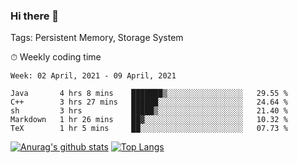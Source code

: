 ### Hi there 👋

Tags: Persistent Memory, Storage System

<!--

[![Anurag's github stats](https://github-readme-stats.vercel.app/api?username=wwyf)](https://github.com/anuraghazra/github-readme-stats)

[![Anurag's github stats](https://github-readme-stats.vercel.app/api?username=wwyf&count_private=true)](https://github.com/anuraghazra/github-readme-stats)


[![Top Langs](https://github-readme-stats.vercel.app/api/top-langs/?username=wwyf&count_private=true&&hide=jupyter%20notebook,html)](https://github.com/anuraghazra/github-readme-stats)



-->


⏱ Weekly coding time

<!--START_SECTION:waka-->
```text
Week: 02 April, 2021 - 09 April, 2021

Java       4 hrs 8 mins    ███████▒░░░░░░░░░░░░░░░░░   29.55 % 
C++        3 hrs 27 mins   ██████░░░░░░░░░░░░░░░░░░░   24.64 % 
sh         3 hrs           █████▒░░░░░░░░░░░░░░░░░░░   21.40 % 
Markdown   1 hr 26 mins    ██▓░░░░░░░░░░░░░░░░░░░░░░   10.32 % 
TeX        1 hr 5 mins     ██░░░░░░░░░░░░░░░░░░░░░░░   07.73 % 
```
<!--END_SECTION:waka-->



[![Anurag's github stats](https://github-readme-stats.vercel.app/api?username=wwyf&count_private=true&show_icons=true&hide_border=true)](https://github.com/anuraghazra/github-readme-stats) [![Top Langs](https://github-readme-stats.vercel.app/api/top-langs/?username=wwyf&count_private=true&hide=jupyter%20notebook,html,OpenEdge%20ABL&langs_count=10&layout=compact&hide_border=true)](https://github.com/anuraghazra/github-readme-stats)

<!--

[![willianrod's wakatime stats](https://github-readme-stats.vercel.app/api/wakatime?username=wwyf)](https://github.com/anuraghazra/github-readme-stats)


-->
